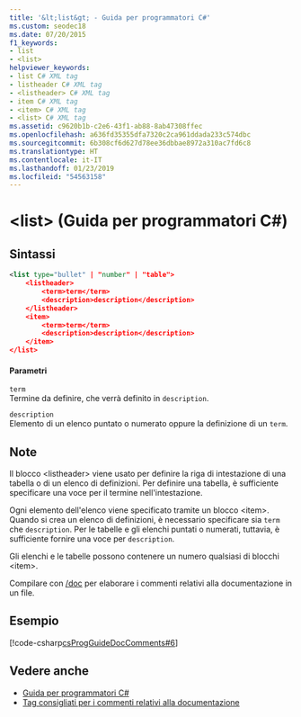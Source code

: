 ```yaml
---
title: '&lt;list&gt; - Guida per programmatori C#'
ms.custom: seodec18
ms.date: 07/20/2015
f1_keywords:
- list
- <list>
helpviewer_keywords:
- list C# XML tag
- listheader C# XML tag
- <listheader> C# XML tag
- item C# XML tag
- <item> C# XML tag
- <list> C# XML tag
ms.assetid: c9620b1b-c2e6-43f1-ab88-8ab47308ffec
ms.openlocfilehash: a636fd35355dfa7320c2ca961ddada233c574dbc
ms.sourcegitcommit: 6b308cf6d627d78ee36dbbae8972a310ac7fd6c8
ms.translationtype: HT
ms.contentlocale: it-IT
ms.lasthandoff: 01/23/2019
ms.locfileid: "54563158"
---
```

# <a name="ltlistgt-c-programming-guide"></a>&lt;list&gt; (Guida per programmatori C#)
## <a name="syntax"></a>Sintassi  
  
```xml  
<list type="bullet" | "number" | "table">  
    <listheader>  
        <term>term</term>  
        <description>description</description>  
    </listheader>  
    <item>  
        <term>term</term>  
        <description>description</description>  
    </item>  
</list>  
```  
  
#### <a name="parameters"></a>Parametri  
 `term`  
 Termine da definire, che verrà definito in `description`.  
  
 `description`  
 Elemento di un elenco puntato o numerato oppure la definizione di un `term`.  
  
## <a name="remarks"></a>Note  
 Il blocco \<listheader> viene usato per definire la riga di intestazione di una tabella o di un elenco di definizioni. Per definire una tabella, è sufficiente specificare una voce per il termine nell'intestazione.  
  
 Ogni elemento dell'elenco viene specificato tramite un blocco \<item>. Quando si crea un elenco di definizioni, è necessario specificare sia `term` che `description`. Per le tabelle e gli elenchi puntati o numerati, tuttavia, è sufficiente fornire una voce per `description`.  
  
 Gli elenchi e le tabelle possono contenere un numero qualsiasi di blocchi \<item>.  
  
 Compilare con [/doc](../../../csharp/language-reference/compiler-options/doc-compiler-option.md) per elaborare i commenti relativi alla documentazione in un file.  
  
## <a name="example"></a>Esempio  
 [!code-csharp[csProgGuideDocComments#6](../../../csharp/programming-guide/xmldoc/codesnippet/CSharp/list_1.cs)]  
  
## <a name="see-also"></a>Vedere anche

- [Guida per programmatori C#](../../../csharp/programming-guide/index.md)
- [Tag consigliati per i commenti relativi alla documentazione](../../../csharp/programming-guide/xmldoc/recommended-tags-for-documentation-comments.md)
